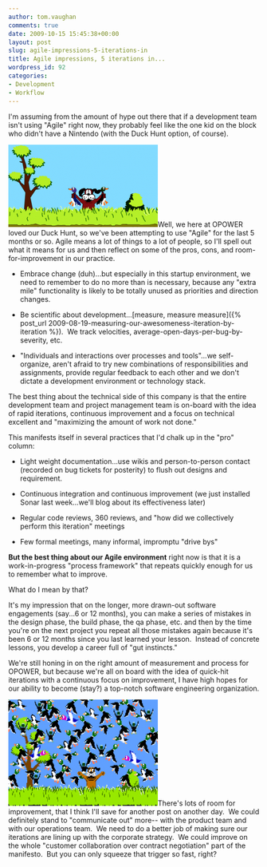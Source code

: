 ```yaml
---
author: tom.vaughan
comments: true
date: 2009-10-15 15:45:38+00:00
layout: post
slug: agile-impressions-5-iterations-in
title: Agile impressions, 5 iterations in...
wordpress_id: 92
categories:
- Development
- Workflow
---
```


I'm assuming from the amount of hype out there that if a development team isn't using "Agile" right now, they probably feel like the one kid on the block who didn't have a Nintendo (with the Duck Hunt option, of course).

![duckhunt](/img/duckhunt-300x165.png)Well, we here at OPOWER loved our Duck Hunt, so we've been attempting to use "Agile" for the last 5 months or so.  Agile means a lot of things to a lot of people, so I'll spell out what it means for us and then reflect on some of the pros, cons, and room-for-improvement in our practice.



	
  * <cringe>Embrace change</cringe> (duh)...but especially in this startup environment, we need to remember to do no more than is necessary, because any "extra mile" functionality is likely to be totally unused as priorities and direction changes.

	
  * Be scientific about development...[measure, measure measure]({% post_url 2009-08-19-measuring-our-awesomeness-iteration-by-iteration %}).  We track velocities, average-open-days-per-bug-by-severity, etc.

	
  * "Individuals and interactions over processes and tools"...we self-organize, aren't afraid to try new combinations of responsibilities and assignments, provide regular feedback to each other and we don't dictate a development environment or technology stack.


The best thing about the technical side of this company is that the entire development team and project management team is on-board with the idea of rapid iterations, continuous improvement and a focus on technical excellent and "maximizing the amount of work not done."

This manifests itself in several practices that I'd chalk up in the "pro" column:

	
  * Light weight documentation...use wikis and person-to-person contact (recorded on bug tickets for posterity) to flush out designs and requirement.

	
  * Continuous integration and continuous improvement (we just installed Sonar last week...we'll blog about its effectiveness later)

	
  * Regular code reviews, 360 reviews, and "how did we collectively perform this iteration" meetings

	
  * Few formal meetings, many informal, impromptu "drive bys"


**But the best thing about our Agile environment** right now is that it is a work-in-progress "process framework" that repeats quickly enough for us to remember what to improve.

What do I mean by that?

It's my impression that on the longer, more drawn-out software engagements (say...6 or 12 months), you can make a series of mistakes in the design phase, the build phase, the qa phase, etc. and then by the time you're on the next project you repeat all those mistakes again because it's been 6 or 12 months since you last learned your lesson.  Instead of concrete lessons, you develop a career full of "gut instincts."

We're still honing in on the right amount of measurement and process for OPOWER, but because we're all on board with the idea of quick-hit iterations with a continuous focus on improvement, I have high hopes for our ability to become (stay?) a top-notch software engineering organization.

![duckhunt_many](/img/duckhunt_many-300x213.png)There's lots of room for improvement, that I think I'll save for another post on another day.  We could definitely stand to "communicate out" more-- with the product team and with our operations team.  We need to do a better job of making sure our iterations are lining up with the corporate strategy.  We could improve on the whole "customer collaboration over contract negotiation" part of the manifesto.  But you can only squeeze that trigger so fast, right?
